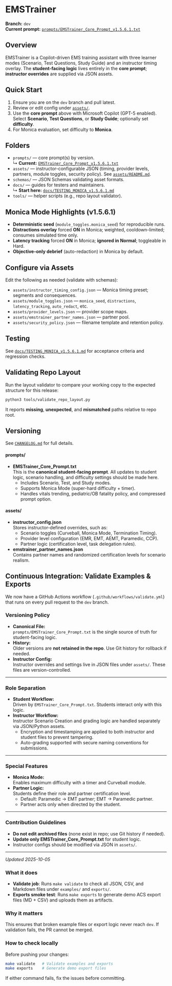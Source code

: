# EMSTrainer

**Branch:** `dev`  
**Current prompt:** [`prompts/EMSTrainer_Core_Prompt_v1.5.6.1.txt`](prompts/EMSTrainer_Core_Prompt.txt)

## Overview
EMSTrainer is a Copilot-driven EMS training assistant with three learner modes (Scenario, Test Questions, Study Guide) and an instructor timing overlay. The **student-facing logic** lives entirely in the **core prompt**; **instructor overrides** are supplied via JSON assets.

## Quick Start
1. Ensure you are on the `dev` branch and pull latest.
2. Review or edit config under [`assets/`](assets/).
3. Use the **core prompt** above with Microsoft Copilot (GPT-5 enabled). Select **Scenario**, **Test Questions**, or **Study Guide**; optionally set **difficulty**.
4. For Monica evaluation, set difficulty to **Monica**.

## Folders
- `prompts/` — core prompt(s) by version.  
  ↳ **Current:** [`EMSTrainer_Core_Prompt_v1.5.6.1.txt`](prompts/EMSTrainer_Core_Prompt_v1.5.6.1.txt)
- `assets/` — instructor-configurable JSON (timing, provider levels, partners, module toggles, security policy). See [`assets/README.md`](assets/README.md).
- `schemas/` — JSON Schemas validating asset formats.
- `docs/` — guides for testers and maintainers.  
  ↳ **Start here:** [`docs/TESTING_MONICA_v1.5.6.1.md`](docs/TESTING_MONICA_v1.5.6.1.md)
- `tools/` — helper scripts (e.g., repo layout validator).

## Monica Mode Highlights (v1.5.6.1)
- **Deterministic seed** (`module_toggles.monica_seed`) for reproducible runs.
- **Distractions overlay** forced **ON** in Monica; weighted, cooldown-limited; consumes simulated time only.
- **Latency tracking** forced **ON** in Monica; **ignored in Normal**; toggleable in Hard.
- **Objective-only debrief** (auto-redaction) in Monica by default.

## Configure via Assets
Edit the following as needed (validate with schemas):
- `assets/instructor_timing_config.json` — Monica timing preset; segments and consequences. 
- `assets/module_toggles.json` — `monica_seed`, `distractions`, `latency_tracking`, `auto_redact`, etc.  
- `assets/provider_levels.json` — provider scope maps.  
- `assets/emstrainer_partner_names.json` — partner pool.  
- `assets/security_policy.json` — filename template and retention policy.

## Testing
See [`docs/TESTING_MONICA_v1.5.6.1.md`](docs/TESTING_MONICA_v1.5.6.1.md) for acceptance criteria and regression checks.

## Validating Repo Layout
Run the layout validator to compare your working copy to the expected structure for this release:
```bash
python3 tools/validate_repo_layout.py
```
It reports **missing**, **unexpected**, and **mismatched** paths relative to repo root.

## Versioning
See [`CHANGELOG.md`](CHANGELOG.md) for full details.


#### **prompts/**
- **EMSTrainer_Core_Prompt.txt**  
  This is the **canonical student-facing prompt**. All updates to student logic, scenario handling, and difficulty settings should be made here.  
  - Includes Scenario, Test, and Study modes.
  - Supports Monica Mode (super-hard difficulty + timer).
  - Handles vitals trending, pediatric/OB fatality policy, and compressed prompt option.

#### **assets/**
- **instructor_config.json**  
  Stores instructor-defined overrides, such as:
  - Scenario toggles (Curveball, Monica Mode, Termination Timing).
  - Provider level configuration (EMR, EMT, AEMT, Paramedic, CCP).
  - Partner logic (certification level, task delegation rules).
- **emstrainer_partner_names.json**  
  Contains partner names and randomized certification levels for scenario realism.
## Continuous Integration: Validate Examples & Exports

We now have a GitHub Actions workflow (`.github/workflows/validate.yml`) that runs on every pull request to the `dev` branch.

### **Versioning Policy**
- **Canonical File:**  
  `prompts/EMSTrainer_Core_Prompt.txt` is the single source of truth for student-facing logic.
- **History:**  
  Older versions are **not retained in the repo**. Use Git history for rollback if needed.
- **Instructor Config:**  
  Instructor overrides and settings live in JSON files under `assets/`. These files are version-controlled.

---

### **Role Separation**
- **Student Workflow:**  
  Driven by `EMSTrainer_Core_Prompt.txt`. Students interact only with this logic.
- **Instructor Workflow:**  
  Instructor Scenario Creation and grading logic are handled separately via JSON/Python assets.  
  - Encryption and timestamping are applied to both instructor and student files to prevent tampering.
  - Auto-grading supported with secure naming conventions for submissions.

---

### **Special Features**
- **Monica Mode:**  
  Enables maximum difficulty with a timer and Curveball module.
- **Partner Logic:**  
  Students define their role and partner certification level.  
  - Default: Paramedic → EMT partner; EMT → Paramedic partner.
  - Partner acts only when directed by the student.

---

### **Contribution Guidelines**
- **Do not edit archived files** (none exist in repo; use Git history if needed).
- **Update only EMSTrainer_Core_Prompt.txt** for student logic.
- Instructor configs should be modified via JSON in `assets/`.
---
*Updated 2025-10-05*
### What it does
- **Validate job**: Runs `make validate` to check all JSON, CSV, and Markdown files under `examples/` and `exports/`.
- **Exports smoke test**: Runs `make exports` to generate demo ACS export files (MD + CSV) and uploads them as artifacts.

### Why it matters
This ensures that broken example files or export logic never reach `dev`. If validation fails, the PR cannot be merged.

### How to check locally
Before pushing your changes:

```bash
make validate   # Validate examples and exports
make exports    # Generate demo export files
```

If either command fails, fix the issues before committing.
